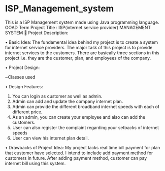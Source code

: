 # ISP_Management_system
This is a ISP Management system made using Java programming language.
OOAD Term Project
Title  :    ISP(internet service provider) MANAGEMENT SYSTEM
	Project Description:

•	Basic Idea: The fundamental idea behind my project is to create a system for internet service providers. The major task of this project is to provide internet services to the customers. There are basically three sections in this project i.e. they are the customer, plan, and employees of the company.

•	Project Design: 

  
 
~Classes used

•	Design Features:
1.	You can login as customer as well as admin.
2.	Admin can add and update the company internet plan. 
3.	Admin can provide the different broadband internet speeds with each of different price. 
4.	As an admin, you can create your employee and also can add the customers. 
5.	User can also register the complaint regarding your setbacks of internet speeds
6.	User can view his internet plan detail.

•	Drawbacks of Project Idea:
My project lacks real time bill payment for plan that customer have selected. I intend to include add payment method for customers in future. After adding payment method, customer can pay internet bill using this system.

